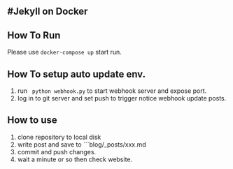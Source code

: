 #Jekyll on Docker
---
## How To Run
Please use `docker-compose up` start run.

## How To setup auto update env.
1. run ``` python webhook.py``` to start webhook server and expose port.
2. log in to git server and set push to trigger notice webhook update posts.

## How to use
1. clone repository to local disk
2. write post and save to ```blog/_posts/xxx.md
3. commit and push changes.
4. wait a minute or so then check website.